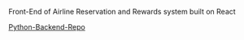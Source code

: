 Front-End of Airline Reservation and Rewards system built on React

[Python-Backend-Repo](https://github.com/nidhi-tholar/airline-server-python)
